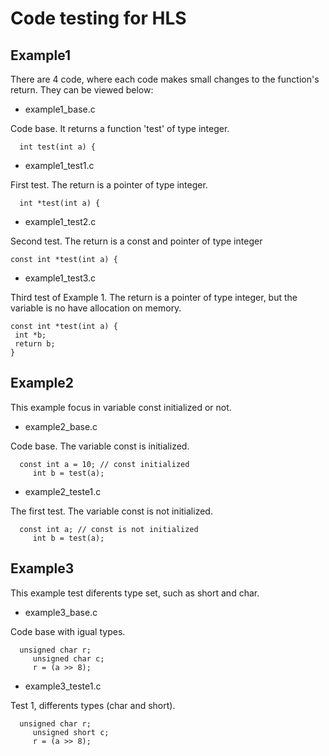 # Code testing for HLS

## Example1

There are 4 code, where each code makes small changes to the function's return. They can be viewed below:

 - example1_base.c
  
Code base. It returns a function 'test' of type integer.

```
  int test(int a) {
``` 

 - example1_test1.c

First test. The return is a pointer of type integer.

```
  int *test(int a) {
``` 
 
 - example1_test2.c
 
 Second test. The return is a const and pointer of type integer 
 
 ``` 
 const int *test(int a) {
 ```
 
 - example1_test3.c
 
 Third test of Example 1. The return is a pointer of type integer, but the variable is no have allocation on memory.
 
  ``` 
 const int *test(int a) {
   int *b;
   return b;
 }
 ```
 
 ## Example2
 
 This example focus in variable const initialized or not.
 
 - example2_base.c
 
 Code base. The variable const is initialized.
 
 ``` 
   const int a = 10; // const initialized
	  int b = test(a);
 ```

- example2_teste1.c
 
 The first test. The variable const is not initialized.

 ``` 
   const int a; // const is not initialized
	  int b = test(a);
 ```
 
 ## Example3
 
 This example test diferents type set, such as short and char.  
 
 - example3_base.c
 
 Code base with igual types.
 
 ``` 
   unsigned char r;
	  unsigned char c;
	  r = (a >> 8);
 ```
 
 - example3_teste1.c
 
 Test 1, differents types (char and short).
 
 ```
   unsigned char r;
	  unsigned short c;
	  r = (a >> 8);
 ``` 
 
